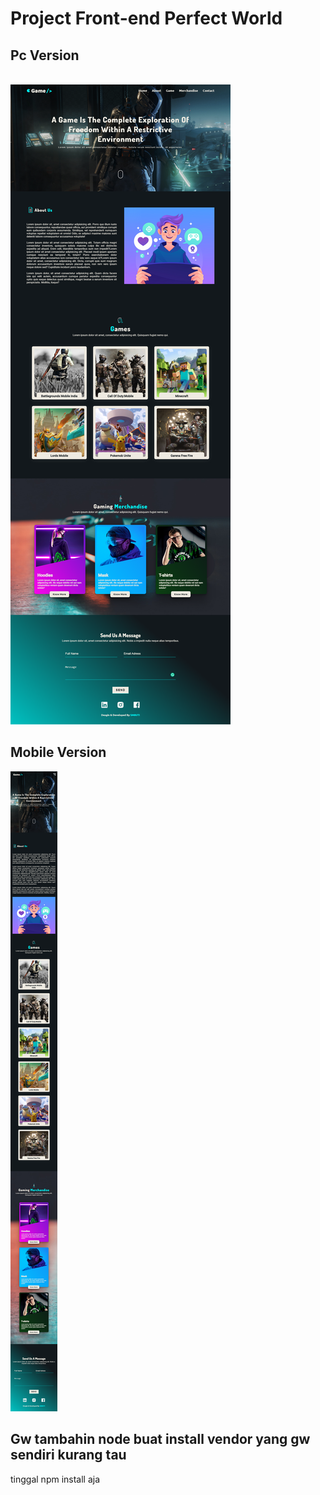 # Project Front-end Perfect World

## Pc Version

<br/>
<img src="game.png">

## Mobile Version

<img src="game-mobile.png">

## Gw tambahin node buat install vendor yang gw sendiri kurang tau

tinggal npm install aja